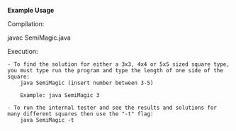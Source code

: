 **Example Usage** 

Compilation: 

javac SemiMagic.java 

Execution: 

    - To find the solution for either a 3x3, 4x4 or 5x5 sized square type, you must type run the program and type the length of one side of the square: 
        java SemiMagic (insert number between 3-5) 

        Example: java SemiMagic 3
    
    - To run the internal tester and see the results and solutions for many different squares then use the "-t" flag: 
        java SemiMagic -t


